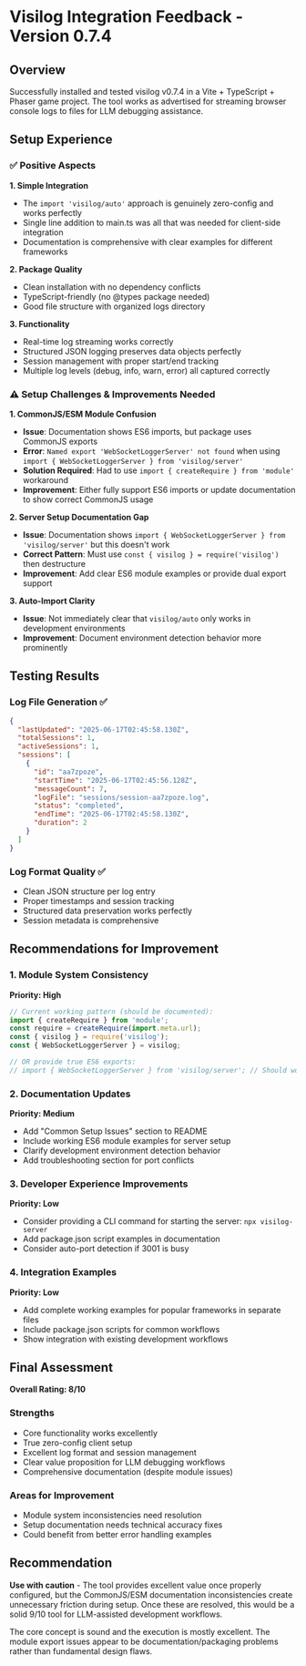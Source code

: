 # Visilog Integration Feedback - Version 0.7.4

## Overview
Successfully installed and tested visilog v0.7.4 in a Vite + TypeScript + Phaser game project. The tool works as advertised for streaming browser console logs to files for LLM debugging assistance.

## Setup Experience

### ✅ Positive Aspects

**1. Simple Integration**
- The `import 'visilog/auto'` approach is genuinely zero-config and works perfectly
- Single line addition to main.ts was all that was needed for client-side integration
- Documentation is comprehensive with clear examples for different frameworks

**2. Package Quality**
- Clean installation with no dependency conflicts
- TypeScript-friendly (no @types package needed)
- Good file structure with organized logs directory

**3. Functionality**
- Real-time log streaming works correctly
- Structured JSON logging preserves data objects perfectly
- Session management with proper start/end tracking
- Multiple log levels (debug, info, warn, error) all captured correctly

### ⚠️ Setup Challenges & Improvements Needed

**1. CommonJS/ESM Module Confusion**
- **Issue**: Documentation shows ES6 imports, but package uses CommonJS exports
- **Error**: `Named export 'WebSocketLoggerServer' not found` when using `import { WebSocketLoggerServer } from 'visilog/server'`
- **Solution Required**: Had to use `import { createRequire } from 'module'` workaround
- **Improvement**: Either fully support ES6 imports or update documentation to show correct CommonJS usage

**2. Server Setup Documentation Gap**  
- **Issue**: Documentation shows `import { WebSocketLoggerServer } from 'visilog/server'` but this doesn't work
- **Correct Pattern**: Must use `const { visilog } = require('visilog')` then destructure
- **Improvement**: Add clear ES6 module examples or provide dual export support

**3. Auto-Import Clarity**
- **Issue**: Not immediately clear that `visilog/auto` only works in development environments
- **Improvement**: Document environment detection behavior more prominently

## Testing Results

### Log File Generation ✅
```json
{
  "lastUpdated": "2025-06-17T02:45:58.130Z",
  "totalSessions": 1,
  "activeSessions": 1,
  "sessions": [
    {
      "id": "aa7zpoze",
      "startTime": "2025-06-17T02:45:56.128Z",
      "messageCount": 7,
      "logFile": "sessions/session-aa7zpoze.log",
      "status": "completed",
      "endTime": "2025-06-17T02:45:58.130Z",
      "duration": 2
    }
  ]
}
```

### Log Format Quality ✅
- Clean JSON structure per log entry
- Proper timestamps and session tracking
- Structured data preservation works perfectly
- Session metadata is comprehensive

## Recommendations for Improvement

### 1. Module System Consistency
**Priority: High**
```javascript
// Current working pattern (should be documented):
import { createRequire } from 'module';
const require = createRequire(import.meta.url);
const { visilog } = require('visilog');
const { WebSocketLoggerServer } = visilog;

// OR provide true ES6 exports:
// import { WebSocketLoggerServer } from 'visilog/server'; // Should work
```

### 2. Documentation Updates
**Priority: Medium**
- Add "Common Setup Issues" section to README
- Include working ES6 module examples for server setup
- Clarify development environment detection behavior
- Add troubleshooting section for port conflicts

### 3. Developer Experience Improvements
**Priority: Low**
- Consider providing a CLI command for starting the server: `npx visilog-server`
- Add package.json script examples in documentation
- Consider auto-port detection if 3001 is busy

### 4. Integration Examples
**Priority: Low**
- Add complete working examples for popular frameworks in separate files
- Include package.json scripts for common workflows
- Show integration with existing development workflows

## Final Assessment

**Overall Rating: 8/10**

### Strengths
- Core functionality works excellently
- True zero-config client setup
- Excellent log format and session management
- Clear value proposition for LLM debugging workflows
- Comprehensive documentation (despite module issues)

### Areas for Improvement
- Module system inconsistencies need resolution
- Setup documentation needs technical accuracy fixes
- Could benefit from better error handling examples

## Recommendation
**Use with caution** - The tool provides excellent value once properly configured, but the CommonJS/ESM documentation inconsistencies create unnecessary friction during setup. Once these are resolved, this would be a solid 9/10 tool for LLM-assisted development workflows.

The core concept is sound and the execution is mostly excellent. The module export issues appear to be documentation/packaging problems rather than fundamental design flaws.